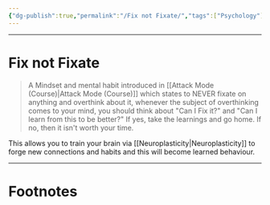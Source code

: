 ```yaml
---
{"dg-publish":true,"permalink":"/Fix not Fixate/","tags":["Psychology"]}
---
```



---
# Fix not Fixate
> A Mindset and mental habit introduced in [[Attack Mode (Course)\|Attack Mode (Course)]] which states to NEVER fixate on anything and overthink about it, whenever the subject of overthinking comes to your mind, you should think about "Can I Fix it?" and "Can I learn from this to be better?" If yes, take the learnings and go home. If no, then it isn't worth your time.

This allows you to train your brain via [[Neuroplasticity\|Neuroplasticity]] to forge new connections and habits and this will become learned behaviour.


---
# Footnotes